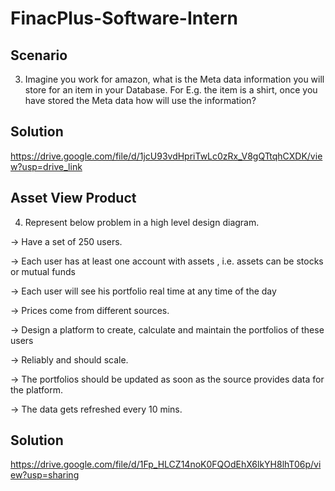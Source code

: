 # FinacPlus-Software-Intern

## Scenario
3. Imagine you work for amazon, what is the Meta data information you will store for
an item in your Database. For E.g. the item is a shirt, once you have stored the Meta
data how will use the information?

## Solution
https://drive.google.com/file/d/1jcU93vdHpriTwLc0zRx_V8gQTtqhCXDK/view?usp=drive_link

## Asset View Product
4. Represent below problem in a high level design diagram.
   
-> Have a set of 250 users.

-> Each user has at least one account with assets , i.e. assets can be stocks or mutual
funds

-> Each user will see his portfolio real time at any time of the day

-> Prices come from different sources.

-> Design a platform to create, calculate and maintain the portfolios of these users

-> Reliably and should scale.

-> The portfolios should be updated as soon as the source provides data for the
platform.

-> The data gets refreshed every 10 mins.

## Solution
https://drive.google.com/file/d/1Fp_HLCZ14noK0FQOdEhX6lkYH8lhT06p/view?usp=sharing
